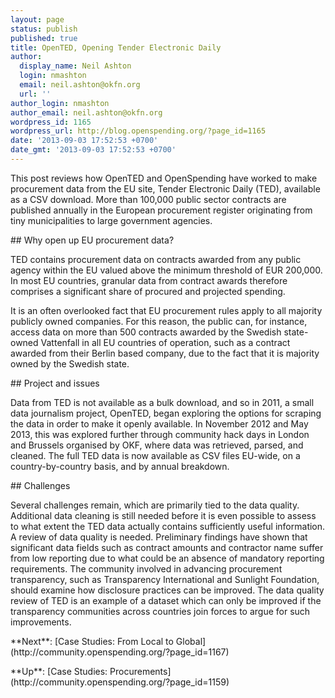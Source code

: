 ```yaml
---
layout: page
status: publish
published: true
title: OpenTED, Opening Tender Electronic Daily
author:
  display_name: Neil Ashton
  login: nmashton
  email: neil.ashton@okfn.org
  url: ''
author_login: nmashton
author_email: neil.ashton@okfn.org
wordpress_id: 1165
wordpress_url: http://blog.openspending.org/?page_id=1165
date: '2013-09-03 17:52:53 +0700'
date_gmt: '2013-09-03 17:52:53 +0700'
---
```

<div class="well">This post reviews how OpenTED and OpenSpending have worked to make procurement data from the EU site, Tender Electronic Daily (TED), available as a CSV download. More than 100,000 public sector contracts are published annually in the  European procurement register originating from tiny municipalities to large government agencies.</div>
<p>## Why open up EU procurement data?</p>
<p>TED contains procurement data on contracts awarded from any public agency within the EU valued above the minimum threshold of EUR 200,000. In most EU countries, granular data from contract awards therefore comprises a significant share of procured and projected spending. </p>
<p>It is an often overlooked fact that EU procurement rules apply to all majority publicly owned companies. For this reason, the public can, for instance, access data on more than 500 contracts awarded by the Swedish state-owned Vattenfall in all EU countries of operation, such as a contract awarded from their Berlin based company, due to the fact that it is majority owned by the Swedish state.</p>
<p>## Project and issues</p>
<p>Data from TED is not available as a bulk download, and so in 2011, a small data journalism project, OpenTED, began exploring the options for scraping the data in order to make it openly available. In November 2012 and May 2013, this was explored further through community hack days in London and Brussels organised by OKF, where data was retrieved, parsed, and cleaned. The full TED data is now available as CSV files EU-wide, on a country-by-country basis, and by annual breakdown. </p>
<p>## Challenges</p>
<p>Several challenges remain, which are primarily tied to the data quality. Additional data cleaning is still needed before it is even possible to assess to what extent the TED data actually contains sufficiently useful information.<br />
A review of data quality is needed. Preliminary findings have shown that significant data fields such as contract amounts and contractor name suffer from low reporting due to what could be an absence of mandatory reporting requirements. The community involved in advancing procurement transparency, such as Transparency International and Sunlight Foundation, should examine how disclosure practices can be improved. The data quality review of TED is an example of a dataset which can only be improved if the transparency communities across countries join forces to argue for such improvements.</p>
<p>**Next**: [Case Studies: From Local to Global](http://community.openspending.org/?page_id=1167)</p>
<p>**Up**: [Case Studies: Procurements](http://community.openspending.org/?page_id=1159)</p>
